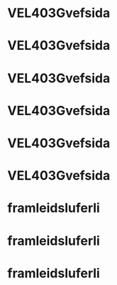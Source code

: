 # VEL403Gvefsida
# VEL403Gvefsida
# VEL403Gvefsida
# VEL403Gvefsida
# VEL403Gvefsida
# VEL403Gvefsida
# framleidsluferli
# framleidsluferli
# framleidsluferli
